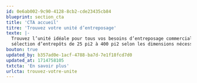 ```yaml
---
id: 0e6ab002-9c90-4128-8cb2-cde23435cb84
blueprint: section_cta
title: 'CTA accueil'
titre: 'Trouvez votre unité d’entreposage'
texte: |-
  Trouvez l’unité idéale pour tous vos besoins d’entreposage commercial ou domestique. Parcourez notre
  sélection d’entrepôts de 25 pi2 à 400 pi2 selon les dimensions nécessaires ou le type de biens à entreposer.
bouton: true
updated_by: b357ad0e-1acf-4788-ba7d-7e1f18fcd7d0
updated_at: 1714758105
txtcta: 'En savoir plus'
urlcta: trouvez-votre-unite
---
```

